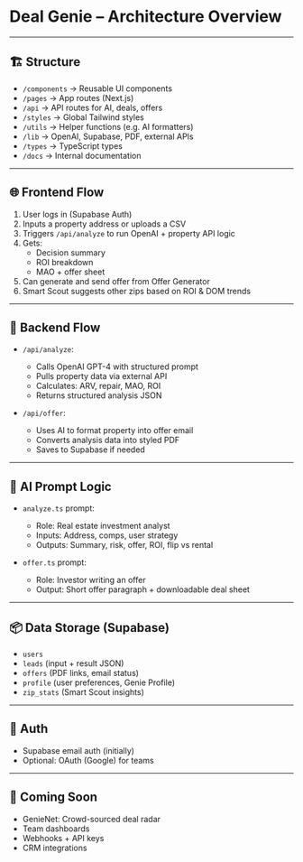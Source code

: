 # Deal Genie – Architecture Overview

---

## 🏗️ Structure

- `/components` → Reusable UI components
- `/pages` → App routes (Next.js)
- `/api` → API routes for AI, deals, offers
- `/styles` → Global Tailwind styles
- `/utils` → Helper functions (e.g. AI formatters)
- `/lib` → OpenAI, Supabase, PDF, external APIs
- `/types` → TypeScript types
- `/docs` → Internal documentation

---

## 🌐 Frontend Flow

1. User logs in (Supabase Auth)
2. Inputs a property address or uploads a CSV
3. Triggers `/api/analyze` to run OpenAI + property API logic
4. Gets:
   - Decision summary
   - ROI breakdown
   - MAO + offer sheet
5. Can generate and send offer from Offer Generator
6. Smart Scout suggests other zips based on ROI & DOM trends

---

## 🧠 Backend Flow

- `/api/analyze`:  
  - Calls OpenAI GPT-4 with structured prompt  
  - Pulls property data via external API  
  - Calculates: ARV, repair, MAO, ROI  
  - Returns structured analysis JSON

- `/api/offer`:  
  - Uses AI to format property into offer email  
  - Converts analysis data into styled PDF  
  - Saves to Supabase if needed

---

## 🧠 AI Prompt Logic

- `analyze.ts` prompt:
  - Role: Real estate investment analyst  
  - Inputs: Address, comps, user strategy  
  - Outputs: Summary, risk, offer, ROI, flip vs rental

- `offer.ts` prompt:
  - Role: Investor writing an offer  
  - Output: Short offer paragraph + downloadable deal sheet

---

## 📦 Data Storage (Supabase)

- `users`  
- `leads` (input + result JSON)  
- `offers` (PDF links, email status)  
- `profile` (user preferences, Genie Profile)  
- `zip_stats` (Smart Scout insights)

---

## 🔐 Auth

- Supabase email auth (initially)
- Optional: OAuth (Google) for teams

---

## 🧩 Coming Soon

- GenieNet: Crowd-sourced deal radar
- Team dashboards
- Webhooks + API keys
- CRM integrations 